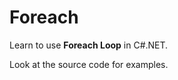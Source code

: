 # Foreach
<p>Learn to use <b>Foreach Loop</b> in C#.NET.</p>
<p>Look at the source code for examples.</p>
